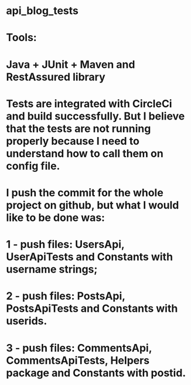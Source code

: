 # api_blog_tests

# Tools:
# Java + JUnit + Maven and RestAssured library

# Tests are integrated with CircleCi and build successfully. But I believe that the tests are not running properly because I need to understand how to call them on config file. 

# I push the commit for the whole project on github, but what I would like to be done was:
# 1 - push files: UsersApi, UserApiTests and Constants with username strings;
# 2 - push files: PostsApi, PostsApiTests and Constants with userids.
# 3 - push files: CommentsApi, CommentsApiTests, Helpers package and Constants with postid.
